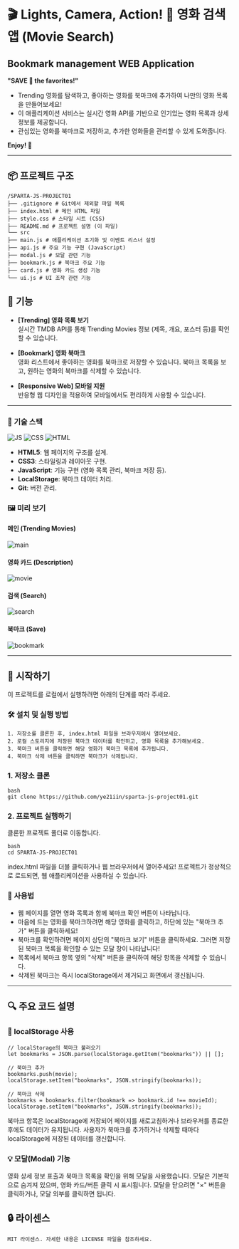 # 🎬 Lights, Camera, Action! 🍿 영화 검색 앱 (Movie Search)

## Bookmark management WEB Application

**"SAVE 💛 the favorites!"**

- Trending 영화를 탐색하고, 좋아하는 영화를 북마크에 추가하여 나만의 영화 목록을 만들어보세요!
- 이 애플리케이션 서비스는 실시간 영화 API를 기반으로 인기있는 영화 목록과 상세 정보를 제공합니다.
- 관심있는 영화를 북마크로 저장하고, 추가한 영화들을 관리할 수 있게 도와줍니다.

**Enjoy! 💛**

---

## 📦 프로젝트 구조

```
/SPARTA-JS-PROJECT01
├── .gitignore # Git에서 제외할 파일 목록
├── index.html # 메인 HTML 파일
├── style.css # 스타일 시트 (CSS)
├── README.md # 프로젝트 설명 (이 파일)
└── src
├── main.js # 애플리케이션 초기화 및 이벤트 리스너 설정
├── api.js # 주요 기능 구현 (JavaScript)
├── modal.js # 모달 관련 기능
├── bookmark.js # 북마크 주요 기능
├── card.js # 영화 카드 생성 기능
└── ui.js # UI 조작 관련 기능
```

## 📝 기능

- **[Trending] 영화 목록 보기**  
  실시간 TMDB API를 통해 Trending Movies 정보 (제목, 개요, 포스터 등)를 확인할 수 있습니다.

- **[Bookmark] 영화 북마크**  
  영화 리스트에서 좋아하는 영화를 북마크로 저장할 수 있습니다. 북마크 목록을 보고, 원하는 영화의 북마크를 삭제할 수 있습니다.

- **[Responsive Web] 모바일 지원**  
  반응형 웹 디자인을 적용하여 모바일에서도 편리하게 사용할 수 있습니다.

---

### 📑 기술 스택

![JS](https://img.shields.io/badge/JavaScript-F7DF1E?style=for-the-badge&logo=JavaScript&logoColor=white)
![CSS](https://img.shields.io/badge/CSS3-1572B6?style=for-the-badge&logo=css3&logoColor=white)
![HTML](https://img.shields.io/badge/HTML5-E34F26?style=for-the-badge&logo=html5&logoColor=white)

- **HTML5**: 웹 페이지의 구조를 설계.
- **CSS3**: 스타일링과 레이아웃 구현.
- **JavaScript**: 기능 구현 (영화 목록 관리, 북마크 저장 등).
- **LocalStorage**: 북마크 데이터 처리.
- **Git**: 버전 관리.

### 🖼️ 미리 보기

#### 메인 (Trending Movies)

![main](https://i.ibb.co/C5xwQYM/2025-01-17-10-18-00.png)

#### 영화 카드 (Description)

![movie](https://i.ibb.co/02FkP7f/2025-01-17-10-18-43.png)

#### 검색 (Search)

![search](https://i.ibb.co/tK3YhyF/2025-01-17-10-20-22.png)

#### 북마크 (Save)

![bookmark](https://i.ibb.co/MchjJNQ/2025-01-17-10-21-25.png)

---

## 🚀 시작하기

이 프로젝트를 로컬에서 실행하려면 아래의 단계를 따라 주세요.

### 🛠️ 설치 및 실행 방법

```
1. 저장소를 클론한 후, index.html 파일을 브라우저에서 열어보세요.
2. 로컬 스토리지에 저장된 북마크 데이터를 확인하고, 영화 목록을 추가해보세요.
3. 북마크 버튼을 클릭하면 해당 영화가 북마크 목록에 추가됩니다.
4. 북마크 삭제 버튼을 클릭하면 북마크가 삭제됩니다.
```

### 1. 저장소 클론

```
bash
git clone https://github.com/ye21iin/sparta-js-project01.git
```

### 2. 프로젝트 실행하기

클론한 프로젝트 폴더로 이동합니다.

```
bash
cd SPARTA-JS-PROJECT01
```

index.html 파일을 더블 클릭하거나 웹 브라우저에서 열어주세요!
프로젝트가 정상적으로 로드되면, 웹 애플리케이션을 사용하실 수 있습니다.

### 📌 사용법

- 웹 페이지를 열면 영화 목록과 함께 북마크 확인 버튼이 나타납니다.
- 마음에 드는 영화를 북마크하려면 해당 영화를 클릭하고, 하단에 있는 "북마크 추가" 버튼을 클릭하세요!
- 북마크를 확인하려면 페이지 상단의 "북마크 보기" 버튼을 클릭하세요. 그러면 저장된 북마크 목록을 확인할 수 있는 모달 창이 나타납니다!
- 목록에서 북마크 항목 옆의 "삭제" 버튼을 클릭하여 해당 항목을 삭제할 수 있습니다.
- 삭제된 북마크는 즉시 localStorage에서 제거되고 화면에서 갱신됩니다.

---

## 🔍 주요 코드 설명

### 💾 localStorage 사용

```
// localStorage의 북마크 불러오기
let bookmarks = JSON.parse(localStorage.getItem("bookmarks")) || [];

// 북마크 추가
bookmarks.push(movie);
localStorage.setItem("bookmarks", JSON.stringify(bookmarks));

// 북마크 삭제
bookmarks = bookmarks.filter(bookmark => bookmark.id !== movieId);
localStorage.setItem("bookmarks", JSON.stringify(bookmarks));
```

북마크 항목은 localStorage에 저장되어 페이지를 새로고침하거나 브라우저를 종료한 후에도 데이터가 유지됩니다. 사용자가 북마크를 추가하거나 삭제할 때마다 localStorage에 저장된 데이터를 갱신합니다.

### 💡 모달(Modal) 기능

영화 상세 정보 표출과 북마크 목록을 확인을 위해 모달을 사용했습니다. 모달은 기본적으로 숨겨져 있으며, 영화 카드/버튼 클릭 시 표시됩니다. 모달을 닫으려면 "×" 버튼을 클릭하거나, 모달 외부를 클릭하면 됩니다.

## 🔒 라이센스

```
MIT 라이센스. 자세한 내용은 LICENSE 파일을 참조하세요.
```
